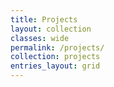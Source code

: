 ```yaml
---
title: Projects
layout: collection
classes: wide
permalink: /projects/
collection: projects
entries_layout: grid
---
```

